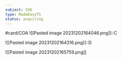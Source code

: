 ```yaml
---
subject: COA
type: MadeEasyTS
status: acquiring
---
```

#card/COA
![[Pasted image 20231202164046.png]]::C <!--SR:!2023-12-12,4,170-->

![[Pasted image 20231202164316.png]]::D <!--SR:!2023-12-12,4,170-->

![[Pasted image 20231202165759.png]]